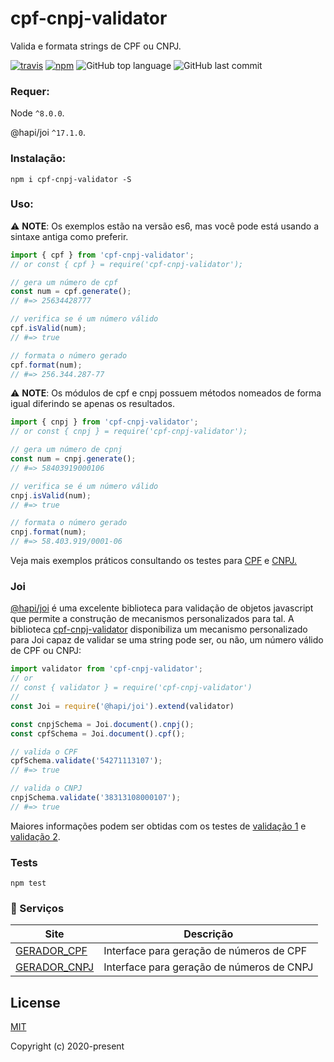 # cpf-cnpj-validator
Valida e formata strings de CPF ou CNPJ.

[![travis][travis-image]][travis-url]
[![npm][npm-image]][npm-url]
![GitHub top language](https://img.shields.io/github/languages/top/carvalhoviniciusluiz/cpf-cnpj-validator)
![GitHub last commit](https://img.shields.io/github/last-commit/carvalhoviniciusluiz/cpf-cnpj-validator)

[travis-image]: https://travis-ci.org/carvalhoviniciusluiz/cpf-cnpj-validator.svg?branch=master
[travis-url]: https://travis-ci.org/carvalhoviniciusluiz/cpf-cnpj-validator
[npm-image]: https://img.shields.io/npm/v/cpf-cnpj-validator.svg?style=flat
[npm-url]: https://npmjs.org/package/cpf-cnpj-validator

### Requer:
Node ``^8.0.0``.

@hapi/joi ``^17.1.0``.

### Instalação:
```
npm i cpf-cnpj-validator -S
```

### Uso:
:warning: __NOTE__: Os exemplos estão na versão es6, mas você pode está usando a sintaxe antiga como preferir.
```js
import { cpf } from 'cpf-cnpj-validator'; 
// or const { cpf } = require('cpf-cnpj-validator');

// gera um número de cpf
const num = cpf.generate();
// #=> 25634428777

// verifica se é um número válido
cpf.isValid(num);
// #=> true

// formata o número gerado
cpf.format(num);
// #=> 256.344.287-77
```

:warning: __NOTE__: Os módulos de cpf e cnpj possuem métodos nomeados de forma igual diferindo se apenas os resultados.

```js
import { cnpj } from 'cpf-cnpj-validator';
// or const { cnpj } = require('cpf-cnpj-validator');

// gera um número de cpnj
const num = cnpj.generate();
// #=> 58403919000106

// verifica se é um número válido
cnpj.isValid(num);
// #=> true

// formata o número gerado
cnpj.format(num);
// #=> 58.403.919/0001-06
```

Veja mais exemplos práticos consultando os testes para [CPF](./test/cpf.test.ts) e [CNPJ.](./test/cpf.test.ts)

### Joi

[@hapi/joi](https://www.npmjs.com/package/@hapi/joi) é uma excelente biblioteca para validação de objetos javascript que permite a construção de mecanismos personalizados para tal.
A biblioteca [cpf-cnpj-validator](https://www.npmjs.com/package/cpf-cnpj-validator) disponibiliza um mecanismo personalizado para Joi capaz de validar se uma string pode ser, ou não, um número válido de CPF ou CNPJ:

```js
import validator from 'cpf-cnpj-validator';
// or
// const { validator } = require('cpf-cnpj-validator')
//
const Joi = require('@hapi/joi').extend(validator)

const cnpjSchema = Joi.document().cnpj();
const cpfSchema = Joi.document().cpf();

// valida o CPF
cpfSchema.validate('54271113107');
// #=> true

// valida o CNPJ
cnpjSchema.validate('38313108000107');
// #=> true
```

Maiores informações podem ser obtidas com os testes de [validação 1](./test/validator.1.test.ts) e [validação 2](./test/validator.2.test.ts).

### Tests
```shell
npm test
```

### :rocket: Serviços

| Site | Descrição |
|---------|--------------|
| [GERADOR_CPF] | Interface para geração de números de CPF |
| [GERADOR_CNPJ] | Interface para geração de números de CNPJ |

[GERADOR_CPF]: https://geradorcpf.org/
[GERADOR_CNPJ]: https://geradorcnpj.org/

## License

[MIT](http://opensource.org/licenses/MIT)

Copyright (c) 2020-present
